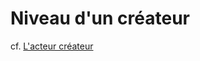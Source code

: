 
# Niveau d'un créateur 

cf. [L'acteur créateur]( ../plconception/acteurs/createur.md)

<!---
Author : 
Validator : Jordan
-->
